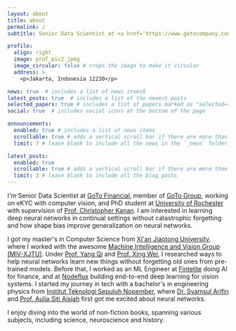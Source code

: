 ```yaml
---
layout: about
title: about
permalink: /
subtitle: Senior Data Scientist at <a href='https://www.gotocompany.com/en'>GoTo Group</a> | PhD Student at <a href='https://www.rochester.edu/'>University of Rochester</a>

profile:
  align: right
  image: prof_pic2.jpeg
  image_circular: false # crops the image to make it circular
  address: >
    <p>Jakarta, Indonesia 12230</p>

news: true  # includes a list of news itemsß
latest_posts: true  # includes a list of the newest posts
selected_papers: true # includes a list of papers marked as "selected={true}"
social: true  # includes social icons at the bottom of the page

announcements:
  enabled: true # includes a list of news items
  scrollable: true # adds a vertical scroll bar if there are more than 3 news items
  limit: 7 # leave blank to include all the news in the `_news` folder

latest_posts:
  enabled: true
  scrollable: true # adds a vertical scroll bar if there are more than 3 new posts items
  limit: 3 # leave blank to include all the blog posts
---
```


I'm Senior Data Scientist at [GoTo Financial](https://www.gotocompany.com/en/products/goto-financial), member of [GoTo Group](https://www.gotocompany.com/en), working on eKYC with computer vision, and PhD student at [University of Rochester](https://www.rochester.edu/) with supervision of [Prof. Christopher Kanan](http://chriskanan.com/). I am interested in learning deep neural networks in continual settings without catastrophic forgetting and how shape bias improve generalization on neural networks.

I got my master's in Computer Science from [Xi'an Jiaotong University](http://www.xjtu.edu.cn/), where I worked with the awesome [Machine Intelligence and Vision Group (MIV-XJTU)](https://mp.weixin.qq.com/s/TNflPIMQyqlQXU2C8pPN-w). Under [Prof. Yang Qi](https://gr.xjtu.edu.cn/en/web/yangqi) and [Prof. Xing Wei](https://gr.xjtu.edu.cn/en/web/weixing), I researched ways to help neural networks learn new things without forgetting old ones from pre-trained models. Before that, I worked as an ML Engineer at [Fintelite](https://fintelite.ai/) doing AI for finance, and at [Nodeflux](http://nodeflux.io/ "Nodeflux") building end-to-end deep learning for vision systems. I started my journey in tech with a bachelor's in engineering physics from [Institut Teknologi Sepuluh Nopember](https://www.its.ac.id/ "Institut Teknologi Sepuluh Nopember Surabaya"), where [Dr. Syamsul Arifin](https://scholar.its.ac.id/en/persons/syamsul-arifin "Dr. Syamsul Arifin") and [Prof. Aulia Siti Aisjah](https://scholar.google.com/citations?user=o7hyMS4AAAAJ&hl=en&authuser=1 "Prof. Aulia Siti Aisjah") first got me excited about neural networks.

I enjoy diving into the world of non-fiction books, spanning various subjects, including science, neuroscience and history.